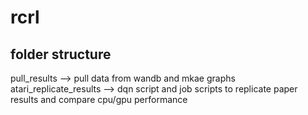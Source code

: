 # rcrl

## folder structure
pull_results --> pull data from wandb and mkae graphs
atari_replicate_results --> dqn script and job scripts to replicate paper results and compare cpu/gpu performance
